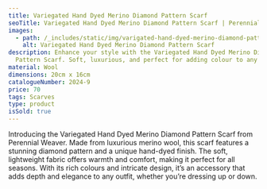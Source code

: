 ```yaml
---
title: Variegated Hand Dyed Merino Diamond Pattern Scarf
seoTitle: Variegated Hand Dyed Merino Diamond Pattern Scarf | Perennial Weaver
images:
  - path: /_includes/static/img/varigated-hand-dyed-merino-diamond-pattern.avif
    alt: Variegated Hand Dyed Merino Diamond Pattern Scarf
description: Enhance your style with the Variegated Hand Dyed Merino Diamond
  Pattern Scarf. Soft, luxurious, and perfect for adding colour to any outfit.
material: Wool
dimensions: 20cm x 16cm
catalogueNumber: 2024-9
price: 70
tags: Scarves
type: product
isSold: true
---
```

Introducing the Variegated Hand Dyed Merino Diamond Pattern Scarf from Perennial Weaver. Made from luxurious merino wool, this scarf features a stunning diamond pattern and a unique hand-dyed finish. The soft, lightweight fabric offers warmth and comfort, making it perfect for all seasons. With its rich colours and intricate design, it’s an accessory that adds depth and elegance to any outfit, whether you’re dressing up or down.

